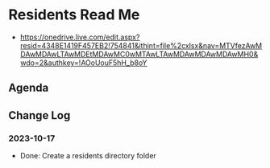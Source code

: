 # Residents Read Me

* https://onedrive.live.com/edit.aspx?resid=4348E1419F457EB2!754841&ithint=file%2cxlsx&nav=MTVfezAwMDAwMDAwLTAwMDEtMDAwMC0wMTAwLTAwMDAwMDAwMDAwMH0&wdo=2&authkey=!AOoUouF5hH_b8oY

## Agenda


## Change Log


### 2023-10-17

* Done: Create a residents directory folder
